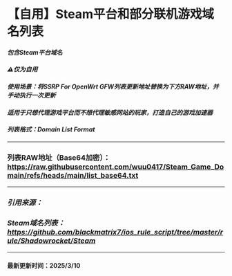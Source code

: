 # 【自用】Steam平台和部分联机游戏域名列表

#### *包含Steam平台域名*

#### *⚠️仅为自用*

#### *使用场景：将SSRP For OpenWrt GFW列表更新地址替换为下方RAW地址，并手动执行一次更新*

#### *适用于只想代理游戏平台而不想代理敏感网站的玩家，打造自己的游戏加速器*

#### *列表格式：Domain List Format*

---

### 列表RAW地址（Base64加密）：https://raw.githubusercontent.com/wuu0417/Steam_Game_Domain/refs/heads/main/list_base64.txt
---

### *引用来源：*

### *Steam域名列表：https://github.com/blackmatrix7/ios_rule_script/tree/master/rule/Shadowrocket/Steam*

---

#### 最新更新时间：2025/3/10
